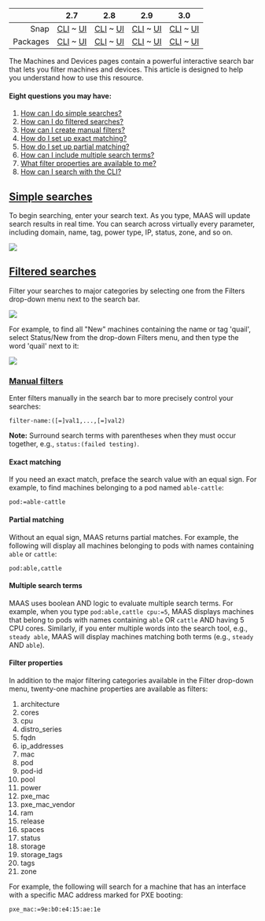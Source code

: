 ||2.7|2.8|2.9|3.0|
|-----:|:-----:|:-----:|:-----:|:-----:|
Snap|[CLI](/t/interactive-search-snap-2-7-cli/2706) ~ [UI](/t/interactive-search-snap-2-7-ui/2707)|[CLI](/t/interactive-search-snap-2-8-cli/2708) ~ [UI](/t/interactive-search-snap-2-8-ui/2709)|[CLI](/t/interactive-search-snap-2-9-cli/2710) ~ [UI](/t/interactive-search-snap-2-9-ui/2711)|[CLI](/t/interactive-search-snap-3-0-cli/3961) ~ [UI](/t/interactive-search-snap-3-0-ui/3962)|
Packages|[CLI](/t/interactive-search-deb-2-7-cli/2712) ~ [UI](/t/interactive-search-deb-2-7-ui/2713)|[CLI](/t/interactive-search-deb-2-8-cli/2714) ~ [UI](/t/interactive-search-deb-2-8-ui/2715)|[CLI](/t/interactive-search-deb-2-9-cli/2716) ~ [UI](/t/interactive-search-deb-2-9-ui/2717)|[CLI](/t/interactive-search-deb-3-0-cli/3963) ~ [UI](/t/interactive-search-deb-3-0-ui/3964)|

The Machines and Devices pages contain a powerful interactive search bar that lets you filter machines and devices.  This article is designed to help you understand how to use this resource. 

#### Eight questions you may have:

1. [How can I do simple searches?](#heading--simple-searches)
2. [How can I do filtered searches?](#heading--filtered-searches)
3. [How can I create manual filters?](#heading--manual-filters)
4. [How do I set up exact matching?](#heading--exact-matching)
5. [How do I set up partial matching?](#heading--partial-matching)
6. [How can I include multiple search terms?](#heading--multiple-search-terms)
7. [What filter properties are available to me?](#heading--filter-properties)
8. [How can I search with the CLI?](#heading--cli)

<a href="#heading--simple-searches"><h2 id="heading--simple-searches">Simple searches</h2></a>

To begin searching, enter your search text. As you type, MAAS will update search results in real time. You can search across virtually every parameter, including domain, name, tag, power type, IP, status, zone, and so on.

<a href="https://assets.ubuntu.com/v1/ccb90c91-manage-search__2.5_searchbar.png" target = "_blank"><img src="https://assets.ubuntu.com/v1/ccb90c91-manage-search__2.5_searchbar.png"></a>

<a href="#heading--filtered-searches"><h2 id="heading--filtered-searches">Filtered searches</h2></a>

Filter your searches to major categories by selecting one from the Filters drop-down menu next to the search bar.

<a href="https://assets.ubuntu.com/v1/6ac5b4ec-manage-search__2.5_filters.png" target = "_blank"><img src="https://assets.ubuntu.com/v1/6ac5b4ec-manage-search__2.5_filters.png"></a>

For example, to find all "New" machines containing the name or tag 'quail', select Status/New from the drop-down Filters menu, and then type the word 'quail' next to it:

<a href="https://assets.ubuntu.com/v1/7b5d8e86-manage-search__2.5_filtered-search.png" target = "_blank"><img src="https://assets.ubuntu.com/v1/7b5d8e86-manage-search__2.5_filtered-search.png"></a>

<a href="#heading--manual-filters"><h3 id="heading--manual-filters">Manual filters</h3></a>

Enter filters manually in the search bar to more precisely control your searches:

``` no-highlight
filter-name:([=]val1,...,[=]val2)
```

**Note:** Surround search terms with parentheses when they must occur together, e.g., `status:(failed testing)`.

<h4 id="heading--exact-matching">Exact matching</h4>

If you need an exact match, preface the search value with an equal sign. For example, to find machines belonging to a pod named `able-cattle`:

``` no-highlight
pod:=able-cattle
```

<h4 id="heading--partial-matching">Partial matching</h4>

Without an equal sign, MAAS returns partial matches. For example, the following will display all machines belonging to pods with names containing `able` or `cattle`:

``` no-highlight
pod:able,cattle
```

<h4 id="heading--multiple-search-terms">Multiple search terms</h4>

MAAS uses boolean AND logic to evaluate multiple search terms. For example, when you type `pod:able,cattle cpu:=5`, MAAS displays machines that belong to pods with names containing `able` OR `cattle` AND having 5 CPU cores. Similarly, if you enter multiple words into the search tool, e.g., `steady able`, MAAS will display machines matching both terms (e.g., `steady` AND `able`).

<h4 id="heading--filter-properties">Filter properties</h4>

In addition to the major filtering categories available in the Filter drop-down menu, twenty-one machine properties are available as filters:

1.   architecture
2.   cores
3.   cpu
4.   distro_series
5.   fqdn
6.   ip_addresses
7.   mac
8.   pod
9.   pod-id
10.   pool
11.   power
12.   pxe_mac
13.   pxe_mac_vendor
14.   ram
15.   release
16.   spaces
17.   status
18.   storage
19.   storage_tags
20.   tags
21.   zone

For example, the following will search for a machine that has an interface with a specific MAC address marked for PXE booting:

``` no-highlight
pxe_mac:=9e:b0:e4:15:ae:1e
```
